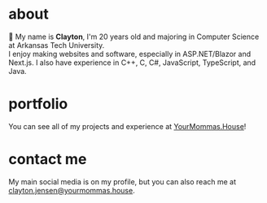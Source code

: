 # about
<p>
    👋 My name is <b>Clayton</b>, I'm 20 years old and majoring in Computer Science at Arkansas Tech University.
    <br />
    I enjoy making websites and software, especially in ASP.NET/Blazor and Next.js. I also have experience in C++, C, C#, JavaScript, TypeScript, and Java.
</p>

# portfolio
<p>
    You can see all of my projects and experience at
    <a href="https://yourmommas.house" target="_blank">YourMommas.House</a>!
</p>

# contact me
<p>
    My main social media is on my profile, but you can also reach me at <a href="mailto:clayton.jensen@yourmommas.house">clayton.jensen@yourmommas.house</a>.
</p>
